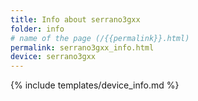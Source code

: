 ```yaml
---
title: Info about serrano3gxx
folder: info
# name of the page (/{{permalink}}.html)
permalink: serrano3gxx_info.html
device: serrano3gxx
---
```

{% include templates/device_info.md %}
